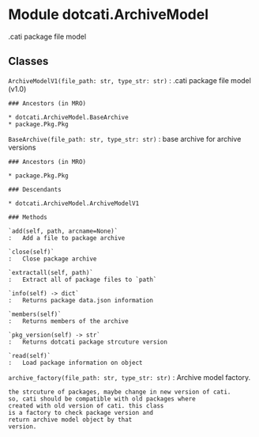 Module dotcati.ArchiveModel
===========================
.cati package file model

Classes
-------

`ArchiveModelV1(file_path: str, type_str: str)`
:   .cati package file model (v1.0)

    ### Ancestors (in MRO)

    * dotcati.ArchiveModel.BaseArchive
    * package.Pkg.Pkg

`BaseArchive(file_path: str, type_str: str)`
:   base archive for archive versions

    ### Ancestors (in MRO)

    * package.Pkg.Pkg

    ### Descendants

    * dotcati.ArchiveModel.ArchiveModelV1

    ### Methods

    `add(self, path, arcname=None)`
    :   Add a file to package archive

    `close(self)`
    :   Close package archive

    `extractall(self, path)`
    :   Extract all of package files to `path`

    `info(self) ‑> dict`
    :   Returns package data.json information

    `members(self)`
    :   Returns members of the archive

    `pkg_version(self) ‑> str`
    :   Returns dotcati package strcuture version

    `read(self)`
    :   Load package information on object

`archive_factory(file_path: str, type_str: str)`
:   Archive model factory.
    
    the strcuture of packages, maybe change in new version of cati.
    so, cati should be compatible with old packages where
    created with old version of cati. this class
    is a factory to check package version and
    return archive model object by that
    version.